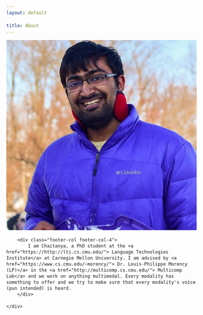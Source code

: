 ```yaml
---
layout: default

title: About
---
```

<div class="wrapper">
	<div class="footer-col-wrapper">
		<div class="footer-col footer-col-1">
			<img src="pics/me.jpg" class="img-responsive"/>
		</div>

        <div class="footer-col footer-col-4">
            I am Chaitanya, a PhD student at the <a href="https://http://lti.cs.cmu.edu/"> Language Technologies Institute</a> at Carnegie Mellon University. I am advised by <a href="https://www.cs.cmu.edu/~morency/"> Dr. Louis-Philippe Morency (LP)</a> in the <a href="http://multicomp.cs.cmu.edu/"> Multicomp Lab</a> and we work on anything multimodal. Every modality has something to offer and we try to make sure that every modality's voice (pun intended) is heard.
	    </div>

    </div>
</div>


